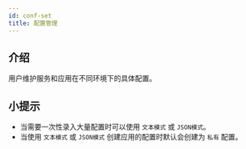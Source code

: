 ```yaml
---
id: conf-set
title: 配置管理
---
```


## 介绍

用户维护服务和应用在不同环境下的具体配置。

## 小提示
- 当需要一次性录入大量配置时可以使用 `文本模式` 或 `JSON模式`。
- 当使用 `文本模式` 或 `JSON模式` 创建应用的配置时默认会创建为 `私有` 配置。
